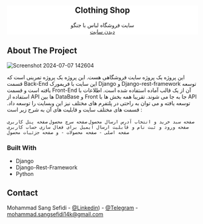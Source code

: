 <!-- PROJECT LOGO -->
<br />
<div align="center" style="background-color: white;">
  
<h2 align="center">Clothing Shop</h3>

  <p align="center">
    سایت فروشگاه لباس با جنگو
    <br />
    <a href="https://mohammad86.pythonanywhere.com/">دیدن سایت</a>
  </p>
</div>



<!-- TABLE OF CONTENTS -->


<!-- ABOUT THE PROJECT -->
## About The Project

![Screenshot 2024-07-07 142604](https://github.com/MohammadSangSefidi/Clothing_store_website_django/assets/157719676/da5dab96-84a8-4528-95b8-3d515fafe8b3)


این پروژه یک پروژه سایت فروشگاهی هست. این پروژه یک پروژه تمرینی است که قسمت Back-End این سایت با فریمورک Django و Django-rest-framework توسعه یافته است و قسمت Front-End آن از یک قالب آماده استفاده شده است. اطلاعات با استفاده از API ها بین DataBase و Front جا به جا می شوند. تقریبا همه بخش ها با API توسعه یافته و می توان به راحتی در پلتفرم های مختلف نیز این وبسایت را توسعه داد. قسمت های مختلف سایت و قابلیت های آن به شرح زیر است :

  `صفحه سبد خرید و انتخاب آدرس ارسال محصول`
  `صفحه سرچ محصول`
  `صفحه پنل کاربری`
  `صفحه ورود و ثبت نام و قابلیت ارسال ایمیل برای فعال سازی حساب کاربری`
  `صفحه اصلی - صفحه محصولات - و صفحه جزئیات محصول`



### Built With

* Django
* Django-Rest-Framework
* Python


## Contact

Mohammad Sang Sefidi - [@Linkedin](https://www.linkedin.com/in/mohammad-sang-sefidi-784134309?lipi=urn%3Ali%3Apage%3Ad_flagship3_profile_view_base_contact_details%3BOabXb1kIRveBY0pp8%2BM%2BqQ%3D%3D)) - [@Telegram](https://t.me/Mohammad_Sang_Sefidi) - mohammad.sangsefidi14k@gmail.com
